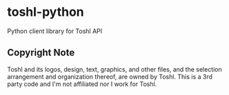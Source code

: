 # toshl-python
Python client library for Toshl API

## Copyright Note
Toshl and its logos, design, text, graphics, and other files, and the selection arrangement and organization thereof, are owned by Toshl.
This is a 3rd party code and I'm not affiliated nor I work for Toshl.

